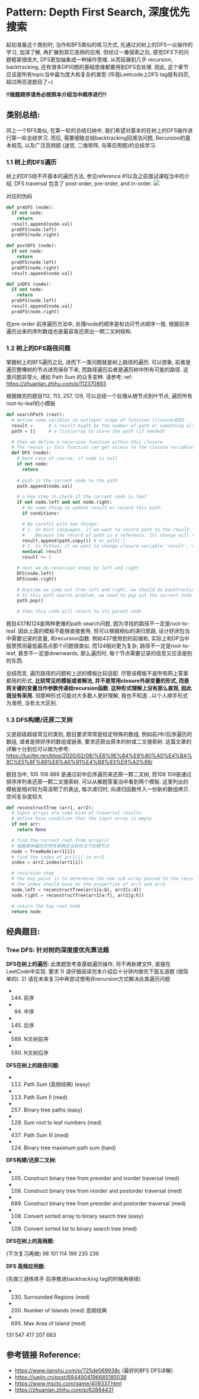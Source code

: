 # Pattern: Depth First Search, 深度优先搜索

起初准备这个类别时, 当作和BFS类似的练习方式, 先通过对树上的DFS一众操作的学习, 加深了解, 再扩展到其它高频的应用. 但经过一番探索之后, 感觉DFS下的问题框架很庞大, DFS更加抽象成一种操作思维, 从而延展到几乎 recursion, backtracking, 还有很多DP问题的基础思维都要用到DFS去处理. 因此, 这个章节应该是所有topic当中最为庞大和复杂的类型 (毕竟Leetcode上DFS tag就有四页, 超过两百道题目了~)

**!!做题顺序请务必按照本介绍当中顺序进行!!**

## **类别总结:**
同上一个BFS类似, 在第一轮的总结归纳中, 我们希望对基本的在树上的DFS操作进行第一轮总结学习. 而后, 需要细致总结backtracking回溯法问题, Recursion的基本规范, 以及广泛高频题 (迷宫, 二维矩阵, 岛等应用题)的总结学习.

### 1.1 树上的DFS遍历
树上的DFS绕不开基本的遍历方法, 参见reference #1以及之前面试课程当中的介绍, DFS traversal 包含了 post-order, pre-order, and in-order. 
<img src="https://upload-images.jianshu.io/upload_images/10107787-c8dc2e6b5c6044bd.png?imageMogr2/auto-orient/strip|imageView2/2/w/1200/format/webp" />

对应的伪码

```py
def preDFS (node):
  if not node:
    return
  result.append(node.val)
  preDFS(node.left)
  preDFS(node.right)
```

```py
def postDFS (node):
  if not node:
    return
  preDFS(node.left)
  preDFS(node.right)
  result.append(node.val)
```

```py
def inDFS (node):
  if not node:
    return
  preDFS(node.left)
  result.append(node.val)
  preDFS(node.right)
```

在pre-order 前序遍历方法中, 处理node的顺序是和访问节点顺序一致. 根据前序遍历出来的序列数组也是最容易还原出一颗二叉树结构. 

### 1.2 树上的DFS路径问题
掌握树上的BFS遍历之后, 进而下一类问题就是树上路径的遍历. 可以想象, 前者是遍历整棵树的节点进而保存下来, 而路径遍历后者是遍历树中所有可能的路径. 这类问题非常火, 诸如 Path Sum 的众多变种. 请参考:
ref: https://zhuanlan.zhihu.com/p/112370893 

根据做完的题目112, 113, 257, 129, 可以总结一个处理从根节点到叶节点, 遍历所有root-to-leaf的小模板
```py
def searchPath (root): 
  # define some varibles in outlayer scope of function (closure闭包)
  result =      # a result might be the number of path or something else
  path = []     # a list/array to store the path (if needed)

  # then we define a recursive function within this closure 
  # The reason is this function can get access to the closure variables
  def DFS (node):
    # base case of course, if node is null
    if not node:
      return
    
    # push in the current node to the path
    path.append(node.val)

    # a key step to check if the current node is leaf
    if not node.left and not node.right:
      # do some thing to update result or record this path. 
      if conditions:

      # Be careful with two things:
      # 1. In most languages, if we want to record path to the result, we need to make a hard copy
      #    Because the record of path is a reference. Its change will result in problems. 
      result.append(path.copy()) # or path[:]
      # 2. In Python, if we want to change closure variable 'result', we need to desclare 'nonlocal'
      nonlocal result
      result += 1

    # next we do recursion steps by left and right
    DFS(node.left)
    DFS(node.right)

    # Anytime we jump out from left and right, we should do backtracking (回溯)
    # In this path search problem, we need to pop out the current node
    path.pop()

    # then this code will return to its parent node
```

题目437和124是两种更难的path search问题, 因为寻找的路径不一定是root-to-leaf. 因此上面的模板不能够直接套用. 但可以根据相似的递归思路, 设计好闭包当中需要记录的变量, 和recursion函数. 例如437使用到的前缀和, 实际上和DP当中股票预测最低最高点那个问题很类似. 而124相对更为复杂, 路径不一定是root-to-leaf, 甚至不一定是downwards, 那么遍历时, 每个节点需要记录的信息又应该是别的东西. 

总结而言, 遍历路径的问题和上述的模板比较适配. 尽管该模板不是所有网上答案都用的形式, **比较常见的模板或者解法, 并不是常用closure外层变量的形式, 而是将关键的变量当作参数传递给recursion函数. 这种形式理解上没有那么直观, 因此我没有采用.** 但那种形式可能对大多数人更好理解, 我也不知道...以个人顺手形式为准吧, 没有太大区别.

### 1.3 DFS构建/还原二叉树
又是超级超级常见的类别, 题目要求常常是给定特殊的数组, 例如前/中/后序遍历的数组, 或者是排好序的数组或链表, 要求还原出原本的树或二叉搜索树. 这篇文章的详解十分到位可以做为参考: https://lucifer.ren/blog/2020/02/08/%E6%9E%84%E9%80%A0%E4%BA%8C%E5%8F%89%E6%A0%91%E4%B8%93%E9%A2%98/

题目当中, 105 106 889 是通过前中后序遍历来还原一颗二叉树, 而108 109是通过排序序列来还原一颗二叉搜索树. 可以从解题答案当中看到两个模板. 这里列出的模板是相对较为简洁明了的表达, 每次递归时, 向递归函数传入一份新的数组拷贝. 空间复杂度较大
``` py
def reconstructTree (arr1, arr2):
  # Input arrays are some kind of traversal results
  # define base condition that the input array is empty
  if not arr:
    return None

  # find the current root from array(s) 
  # 根据某种遍历的特性来确定当前状况下的根节点
  node = TreeNode(arr1[i])
  # find the index of arr1[i] in arr2
  index = arr2.index(arr1[i])

  # recursion step
  # the key point is to determine the new sub-array passed to the recursion
  # the index should base on the properties of arr1 and arr2
  node.left = reconstructTree(arr1[a:b], arr2[c:d])
  node.right = reconstructTree(arr1[e:f], arr2[g:h])

  # return the top root node
  return node
```

## **经典题目:**

### **Tree DFS: 针对树的深度度优先算法题**

**DFS在树上的遍历:** 此类题型考查基础遍历操作, 将不再新建文件, 直接在LeetCode中实现. 要求 1) 请仔细阅读完本介绍后十分钟内做完下面五道题 (很简单的). 2) 请在未来复习中再尝试使用非recursion方式解决此类遍历问题

- 144. 前序
- 94. 中序
- 145. 后序
- 589. N叉树前序
- 590. N叉树后序

**DFS在树上的路径问题:**

- 112. Path Sum (高频经典) (easy)
- 113. Path Sum II (med)
- 257. Binary tree paths (easy)
- 129. Sum root to leaf numbers (med)
- 437. Path Sum III (med)
- 124. Binary tree maximum path sum (hard)


**DFS构建/还原二叉树:**

- 105. Construct binary tree from preorder and inorder traversal (med)
- 106. Construct binary tree from inorder and postorder traversal (med)
- 889. Construct binary tree from preorder and postorder traversal (med)
- 108. Convert sorted array to binary search tree (easy)
- 109. Convert sorted list to binary search tree (med)


**DFS在树上的高频题:**

(下次复习再做)
98 101 114 199 235 236 

**DFS 高频应用题:**

(先做三道练练手 后序推进backtracking tag的时候再继续)
- 130. Surrounded Regions (med)
- 200. Number of Islands (med) 高频经典
- 695. Max Area of Island (med)

131 547 417 207 663

## **参考链接 Reference:**

- https://www.jianshu.com/p/725de069938c (最好的BFS DFS详解)
- https://juejin.cn/post/6844904196685185038
- https://www.mscto.com/game/409337.html
- https://zhuanlan.zhihu.com/p/62884431